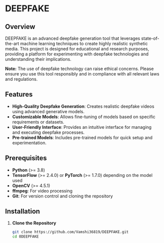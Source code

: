 # DEEPFAKE

## Overview

DEEPFAKE is an advanced deepfake generation tool that leverages state-of-the-art machine learning techniques to create highly realistic synthetic media. This project is designed for educational and research purposes, providing a platform for experimenting with deepfake technologies and understanding their implications.

**Note:** The use of deepfake technology can raise ethical concerns. Please ensure you use this tool responsibly and in compliance with all relevant laws and regulations.

## Features

- **High-Quality Deepfake Generation**: Creates realistic deepfake videos using advanced generative models.
- **Customizable Models**: Allows fine-tuning of models based on specific requirements or datasets.
- **User-Friendly Interface**: Provides an intuitive interface for managing and executing deepfake processes.
- **Pre-trained Models**: Includes pre-trained models for quick setup and experimentation.

## Prerequisites

- **Python** (>= 3.8)
- **TensorFlow** (>= 2.4.0) or **PyTorch** (>= 1.7.0) depending on the model used
- **OpenCV** (>= 4.5.1)
- **ffmpeg**: For video processing
- **Git**: For version control and cloning the repository

## Installation

1. **Clone the Repository**

   ```bash
   git clone https://github.com/Vamshi36819/DEEPFAKE.git
   cd 0DEEPFAKE
